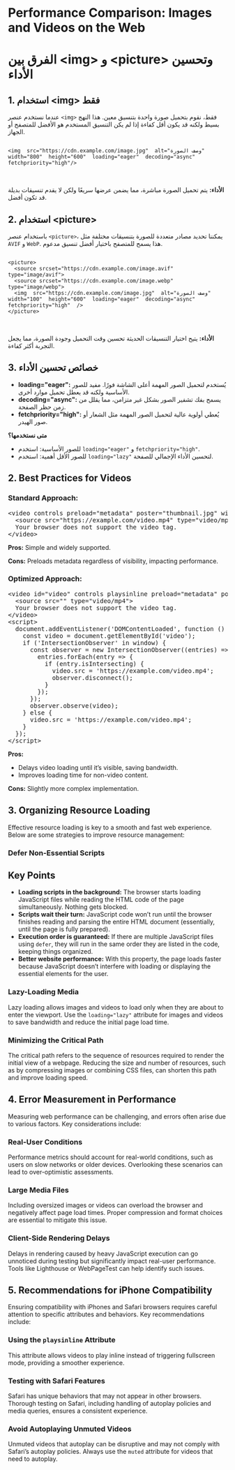 <!-- Document comparing web performance techniques -->

<h1>Performance Comparison: Images and Videos on the Web</h1>

<h1>الفرق بين &lt;img&gt; و &lt;picture&gt; وتحسين الأداء</h1>
<section>
    <h2>1. استخدام &lt;img&gt; فقط</h2>
    <p>
        عندما نستخدم عنصر <code>&lt;img&gt;</code> فقط، نقوم بتحميل صورة واحدة بتنسيق معين. هذا النهج بسيط ولكنه قد يكون أقل كفاءة إذا لم يكن التنسيق المستخدم هو الأفضل للمتصفح أو الجهاز.
    </p>
    <pre>
<code>
&lt;img  src="https://cdn.example.com/image.jpg"  alt="وصف الصورة"  width="800"  height="600"  loading="eager"  decoding="async"  fetchpriority="high"/&gt;
</code>
    </pre>
    <p>
        <b>الأداء:</b> يتم تحميل الصورة مباشرة، مما يضمن عرضها سريعًا ولكن لا يقدم تنسيقات بديلة قد تكون أفضل.
    </p>
</section>
<section>
    <h2>2. استخدام &lt;picture&gt;</h2>
    <p>
        باستخدام عنصر <code>&lt;picture&gt;</code>، يمكننا تحديد مصادر متعددة للصورة بتنسيقات مختلفة مثل <code>AVIF</code> و <code>WebP</code>. هذا يسمح للمتصفح باختيار أفضل تنسيق مدعوم.
    </p>
    <pre>
<code>
&lt;picture&gt;
  &lt;source srcset="https://cdn.example.com/image.avif" type="image/avif"&gt;
  &lt;source srcset="https://cdn.example.com/image.webp" type="image/webp"&gt;
  &lt;img  src="https://cdn.example.com/image.jpg"  alt="وصف الصورة"  width="100"  height="600"  loading="eager"  decoding="async"  fetchpriority="high"  /&gt;
&lt;/picture&gt;
</code>
    </pre>
    <p>
        <b>الأداء:</b> يتيح اختيار التنسيقات الحديثة تحسين وقت التحميل وجودة الصورة، مما يجعل التجربة أكثر كفاءة.
    </p>
</section>
<section>
    <h2>3. خصائص تحسين الأداء</h2>
    <ul>
        <li>
            <b>loading="eager":</b> يُستخدم لتحميل الصور المهمة أعلى الشاشة فورًا. مفيد للصور الأساسية ولكنه قد يعطل تحميل موارد أخرى.
        </li>
        <li>
            <b>decoding="async":</b> يسمح بفك تشفير الصور بشكل غير متزامن، مما يقلل من زمن حظر الصفحة.
        </li>
        <li>
            <b>fetchpriority="high":</b> يُعطي أولوية عالية لتحميل الصور المهمة مثل الشعار أو صور الهيدر.
        </li>
    </ul>
    <p>
        <b>متى نستخدمها؟</b>
    </p>
    <ul>
        <li>للصور الأساسية: استخدم <code>loading="eager"</code> و <code>fetchpriority="high"</code>.</li>
        <li>للصور الأقل أهمية: استخدم <code>loading="lazy"</code> لتحسين الأداء الإجمالي للصفحة.</li>
    </ul>
</section>

<h2>2. Best Practices for Videos</h2>

<h3>Standard Approach:</h3>
<pre>
&lt;video controls preload="metadata" poster="thumbnail.jpg" width="100%"&gt;
  &lt;source src="https://example.com/video.mp4" type="video/mp4"&gt;
  Your browser does not support the video tag.
&lt;/video&gt;
</pre>
<p><b>Pros:</b> Simple and widely supported.</p>
<p><b>Cons:</b> Preloads metadata regardless of visibility, impacting performance.</p>

<h3>Optimized Approach:</h3>
<pre>
&lt;video id="video" controls playsinline preload="metadata" poster="thumbnail.jpg" width="100%" loading="lazy" muted&gt;
  &lt;source src="" type="video/mp4"&gt;
  Your browser does not support the video tag.
&lt;/video&gt;
&lt;script&gt;
  document.addEventListener('DOMContentLoaded', function () {
    const video = document.getElementById('video');
    if ('IntersectionObserver' in window) {
      const observer = new IntersectionObserver((entries) => {
        entries.forEach(entry => {
          if (entry.isIntersecting) {
            video.src = 'https://example.com/video.mp4';
            observer.disconnect();
          }
        });
      });
      observer.observe(video);
    } else {
      video.src = 'https://example.com/video.mp4';
    }
  });
&lt;/script&gt;
</pre>
<p><b>Pros:</b></p>
<ul>
  <li>Delays video loading until it’s visible, saving bandwidth.</li>
  <li>Improves loading time for non-video content.</li>
</ul>
<p><b>Cons:</b> Slightly more complex implementation.</p>

<h2>3. Organizing Resource Loading</h2>

<p>Effective resource loading is key to a smooth and fast web experience. Below are some strategies to improve resource management:</p>

<h3>Defer Non-Essential Scripts</h3>
 <h2>Key Points</h2>
        <ul>
            <li><strong>Loading scripts in the background:</strong> The browser starts loading JavaScript files while reading the HTML code of the page simultaneously. Nothing gets blocked.</li>
            <li><strong>Scripts wait their turn:</strong> JavaScript code won’t run until the browser finishes reading and parsing the entire HTML document (essentially, until the page is fully prepared).</li>
            <li><strong>Execution order is guaranteed:</strong> If there are multiple JavaScript files using <code>defer</code>, they will run in the same order they are listed in the code, keeping things organized.</li>
            <li><strong>Better website performance:</strong> With this property, the page loads faster because JavaScript doesn’t interfere with loading or displaying the essential elements for the user.</li>
        </ul>

<h3>Lazy-Loading Media</h3>
<p>Lazy loading allows images and videos to load only when they are about to enter the viewport. Use the <code>loading="lazy"</code> attribute for images and videos to save bandwidth and reduce the initial page load time.</p>

<h3>Minimizing the Critical Path</h3>
<p>The critical path refers to the sequence of resources required to render the initial view of a webpage. Reducing the size and number of resources, such as by compressing images or combining CSS files, can shorten this path and improve loading speed.</p>

<h2>4. Error Measurement in Performance</h2>

<p>Measuring web performance can be challenging, and errors often arise due to various factors. Key considerations include:</p>

<h3>Real-User Conditions</h3>
<p>Performance metrics should account for real-world conditions, such as users on slow networks or older devices. Overlooking these scenarios can lead to over-optimistic assessments.</p>

<h3>Large Media Files</h3>
<p>Including oversized images or videos can overload the browser and negatively affect page load times. Proper compression and format choices are essential to mitigate this issue.</p>

<h3>Client-Side Rendering Delays</h3>
<p>Delays in rendering caused by heavy JavaScript execution can go unnoticed during testing but significantly impact real-user performance. Tools like Lighthouse or WebPageTest can help identify such issues.</p>

<h2>5. Recommendations for iPhone Compatibility</h2>

<p>Ensuring compatibility with iPhones and Safari browsers requires careful attention to specific attributes and behaviors. Key recommendations include:</p>

<h3>Using the <code>playsinline</code> Attribute</h3>
<p>This attribute allows videos to play inline instead of triggering fullscreen mode, providing a smoother experience.</p>

<h3>Testing with Safari Features</h3>
<p>Safari has unique behaviors that may not appear in other browsers. Thorough testing on Safari, including handling of autoplay policies and media queries, ensures a consistent experience.</p>

<h3>Avoid Autoplaying Unmuted Videos</h3>
<p>Unmuted videos that autoplay can be disruptive and may not comply with Safari’s autoplay policies. Always use the <code>muted</code> attribute for videos that need to autoplay.</p>
